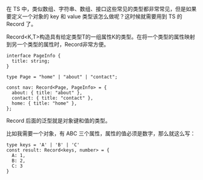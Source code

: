 在 TS 中，类似数组、字符串、数组、接口这些常见的类型都非常常见，但是如果要定义一个对象的 key 和 value 类型该怎么做呢？这时候就需要用到 TS 的 Record 了。

Record<K,T>构造具有给定类型T的一组属性K的类型。在将一个类型的属性映射到另一个类型的属性时，Record非常方便。

```
interface PageInfo {
  title: string;
}

type Page = "home" | "about" | "contact";

const nav: Record<Page, PageInfo> = {
  about: { title: "about" },
  contact: { title: "contact" },
  home: { title: "home" },
};
```
Record 后面的泛型就是对象键和值的类型。

比如我需要一个对象，有 ABC 三个属性，属性的值必须是数字，那么就这么写：
```
type keys = 'A' | 'B' | 'C'
const result: Record<keys, number> = {
  A: 1,
  B: 2,
  C: 3
}
```
